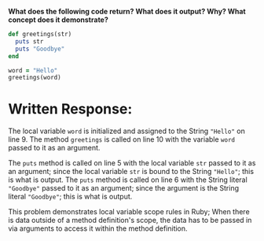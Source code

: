 **What does the following code return? What does it output? Why? What concept does it demonstrate?**

```ruby
def greetings(str)
  puts str
  puts "Goodbye"
end

word = "Hello"
greetings(word)
```

# Written Response:

The local variable `word` is initialized and assigned to the String `"Hello"` on line 9. The method `greetings` is called on line 10 with the variable `word` passed to it as an argument.

The `puts` method is called on line 5 with the local variable `str` passed to it as an argument; since the local variable `str` is bound to the String `"Hello"`; this is what is output. The `puts` method is called on line 6 with the String literal `"Goodbye"` passed to it as an argument; since the argument is the String literal `"Goodbye"`; this is what is output.

This problem demonstrates local variable scope rules in Ruby; When there is data outside of a method definition's scope, the data has to be passed in via arguments to access it within the method definition.

